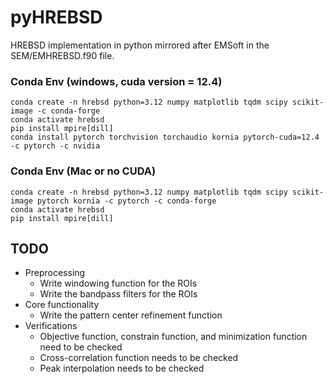 # pyHREBSD
HREBSD implementation in python mirrored after EMSoft in the SEM/EMHREBSD.f90 file.

### Conda Env (windows, cuda version = 12.4)
```
conda create -n hrebsd python=3.12 numpy matplotlib tqdm scipy scikit-image -c conda-forge
conda activate hrebsd
pip install mpire[dill]
conda install pytorch torchvision torchaudio kornia pytorch-cuda=12.4 -c pytorch -c nvidia
```
### Conda Env (Mac or no CUDA)
```
conda create -n hrebsd python=3.12 numpy matplotlib tqdm scipy scikit-image pytorch kornia -c pytorch -c conda-forge
conda activate hrebsd
pip install mpire[dill]
```

## TODO

- Preprocessing
  - Write windowing function for the ROIs
  - Write the bandpass filters for the ROIs
- Core functionality
  - Write the pattern center refinement function
- Verifications
  - Objective function, constrain function, and minimization function need to be checked
  - Cross-correlation function needs to be checked
  - Peak interpolation needs to be checked
